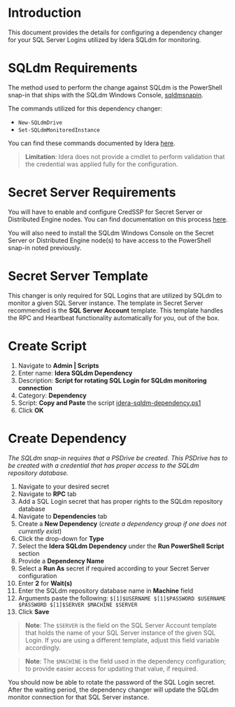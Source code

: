 # Introduction

This document provides the details for configuring a dependency changer for your SQL Server Logins utilized by Idera SQLdm for monitoring.

# SQLdm Requirements

The method used to perform the change against SQLdm is the PowerShell snap-in that ships with the SQLdm Windows Console, [sqldmsnapin](http://wiki.idera.com/x/CgE1).

The commands utilized for this dependency changer:

- `New-SQLdmDrive`
- `Set-SQLdmMonitoredInstance`

You can find these commands documented by Idera [here](http://wiki.idera.com/display/SQLDM/PowerShell+Cmdlets+for+SQL+Diagnostic+Manager).

> **Limitation**: Idera does not provide a cmdlet to perform validation that the credential was applied fully for the configuration.

# Secret Server Requirements

You will have to enable and configure CredSSP for Secret Server or Distributed Engine nodes. You can find documentation on this process [here](https://docs.thycotic.com/ss/authentication/configuring-credssp-for-winrm-with-powershell).

You will also need to install the SQLdm Windows Console on the Secret Server or Distributed Engine node(s) to have access to the PowerShell snap-in noted previously.

# Secret Server Template

This changer is only required for SQL Logins that are utilized by SQLdm to monitor a given SQL Server instance. The template in Secret Server recommended is the **SQL Server Account** template. This template handles the RPC and Heartbeat functionality automatically for you, out of the box.

# Create Script

1. Navigate to **Admin | Scripts**
2. Enter name: **Idera SQLdm Dependency**
3. Description: **Script for rotating SQL Login for SQLdm monitoring connection**
4. Category: **Dependency**
5. Script: **Copy and Paste** the script [idera-sqldm-dependency.ps1](idera-sqldm-dependency.ps1)
6. Click **OK**

# Create Dependency

_The SQLdm snap-in requires that a PSDrive be created. This PSDrive has to be created with a credential that has proper access to the SQLdm repository database._

1. Navigate to your desired secret
2. Navigate to **RPC** tab
3. Add a SQL Login secret that has proper rights to the SQLdm repository database
4. Navigate to **Dependencies** tab
5. Create a **New Dependency** (_create a dependency group if one does not currently exist_)
6. Click the drop-down for **Type**
7. Select the **Idera SQLdm Dependency** under the **Run PowerShell Script** section
8. Provide a **Dependency Name**
9. Select a **Run As** secret if required according to your Secret Server configuration
10. Enter **2** for **Wait(s)**
11. Enter the SQLdm repository database name in **Machine** field
12. Arguments paste the following: `$[1]$USERNAME $[1]$PASSWORD $USERNAME $PASSWORD $[1]$SERVER $MACHINE $SERVER`
13. Click **Save**

> **Note**: The `$SERVER` is the field on the SQL Server Account template that holds the name of your SQL Server instance of the given SQL Login. If you are using a different template, adjust this field variable accordingly.

> **Note**: The `$MACHINE` is the field used in the dependency configuration; to provide easier access for updating that value, if required.

You should now be able to rotate the password of the SQL Login secret. After the waiting period, the dependency changer will update the SQLdm monitor connection for that SQL Server instance.
